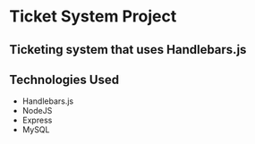 # Ticket System Project

## Ticketing system that uses Handlebars.js

## Technologies Used

* Handlebars.js
* NodeJS
* Express
* MySQL

